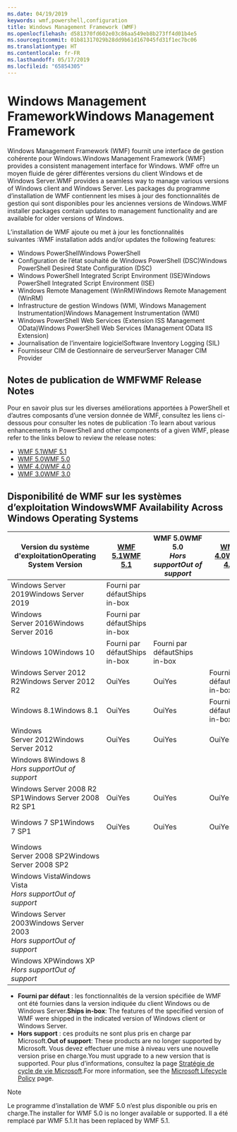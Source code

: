 ```yaml
---
ms.date: 04/19/2019
keywords: wmf,powershell,configuration
title: Windows Management Framework (WMF)
ms.openlocfilehash: d581370fd602e03c86aa549eb8b273ff4d01b4e5
ms.sourcegitcommit: 01b81317029b28dd9b61d167045fd31f1ec7bc06
ms.translationtype: HT
ms.contentlocale: fr-FR
ms.lasthandoff: 05/17/2019
ms.locfileid: "65854305"
---
```

# <a name="windows-management-framework"></a><span data-ttu-id="ecdd5-103">Windows Management Framework</span><span class="sxs-lookup"><span data-stu-id="ecdd5-103">Windows Management Framework</span></span>

<span data-ttu-id="ecdd5-104">Windows Management Framework (WMF) fournit une interface de gestion cohérente pour Windows.</span><span class="sxs-lookup"><span data-stu-id="ecdd5-104">Windows Management Framework (WMF) provides a consistent management interface for Windows.</span></span> <span data-ttu-id="ecdd5-105">WMF offre un moyen fluide de gérer différentes versions du client Windows et de Windows Server.</span><span class="sxs-lookup"><span data-stu-id="ecdd5-105">WMF provides a seamless way to manage various versions of Windows client and Windows Server.</span></span> <span data-ttu-id="ecdd5-106">Les packages du programme d’installation de WMF contiennent les mises à jour des fonctionnalités de gestion qui sont disponibles pour les anciennes versions de Windows.</span><span class="sxs-lookup"><span data-stu-id="ecdd5-106">WMF installer packages contain updates to management functionality and are available for older versions of Windows.</span></span>

<span data-ttu-id="ecdd5-107">L’installation de WMF ajoute ou met à jour les fonctionnalités suivantes :</span><span class="sxs-lookup"><span data-stu-id="ecdd5-107">WMF installation adds and/or updates the following features:</span></span>

- <span data-ttu-id="ecdd5-108">Windows PowerShell</span><span class="sxs-lookup"><span data-stu-id="ecdd5-108">Windows PowerShell</span></span>
- <span data-ttu-id="ecdd5-109">Configuration de l’état souhaité de Windows PowerShell (DSC)</span><span class="sxs-lookup"><span data-stu-id="ecdd5-109">Windows PowerShell Desired State Configuration (DSC)</span></span>
- <span data-ttu-id="ecdd5-110">Windows PowerShell Integrated Script Environment (ISE)</span><span class="sxs-lookup"><span data-stu-id="ecdd5-110">Windows PowerShell Integrated Script Environment (ISE)</span></span>
- <span data-ttu-id="ecdd5-111">Windows Remote Management (WinRM)</span><span class="sxs-lookup"><span data-stu-id="ecdd5-111">Windows Remote Management (WinRM)</span></span>
- <span data-ttu-id="ecdd5-112">Infrastructure de gestion Windows (WMI, Windows Management Instrumentation)</span><span class="sxs-lookup"><span data-stu-id="ecdd5-112">Windows Management Instrumentation (WMI)</span></span>
- <span data-ttu-id="ecdd5-113">Windows PowerShell Web Services (Extension ISS Management OData)</span><span class="sxs-lookup"><span data-stu-id="ecdd5-113">Windows PowerShell Web Services (Management OData IIS Extension)</span></span>
- <span data-ttu-id="ecdd5-114">Journalisation de l’inventaire logiciel</span><span class="sxs-lookup"><span data-stu-id="ecdd5-114">Software Inventory Logging (SIL)</span></span>
- <span data-ttu-id="ecdd5-115">Fournisseur CIM de Gestionnaire de serveur</span><span class="sxs-lookup"><span data-stu-id="ecdd5-115">Server Manager CIM Provider</span></span>

## <a name="wmf-release-notes"></a><span data-ttu-id="ecdd5-116">Notes de publication de WMF</span><span class="sxs-lookup"><span data-stu-id="ecdd5-116">WMF Release Notes</span></span>

<span data-ttu-id="ecdd5-117">Pour en savoir plus sur les diverses améliorations apportées à PowerShell et d’autres composants d’une version donnée de WMF, consultez les liens ci-dessous pour consulter les notes de publication :</span><span class="sxs-lookup"><span data-stu-id="ecdd5-117">To learn about various enhancements in PowerShell and other components of a given WMF, please refer to the links below to review the release notes:</span></span>

- [<span data-ttu-id="ecdd5-118">WMF 5.1</span><span class="sxs-lookup"><span data-stu-id="ecdd5-118">WMF 5.1</span></span>](whats-new/release-notes.md#wmf-51-changes)
- [<span data-ttu-id="ecdd5-119">WMF 5.0</span><span class="sxs-lookup"><span data-stu-id="ecdd5-119">WMF 5.0</span></span>](whats-new/release-notes.md#wmf-50-changes)
- [<span data-ttu-id="ecdd5-120">WMF 4.0</span><span class="sxs-lookup"><span data-stu-id="ecdd5-120">WMF 4.0</span></span>](https://download.microsoft.com/download/3/D/6/3D61D262-8549-4769-A660-230B67E15B25/Windows%20Management%20Framework%204%200%20Release%20Notes.docx)
- [<span data-ttu-id="ecdd5-121">WMF 3.0</span><span class="sxs-lookup"><span data-stu-id="ecdd5-121">WMF 3.0</span></span>](https://download.microsoft.com/download/E/7/6/E76850B8-DA6E-4FF5-8CCE-A24FC513FD16/WMF%203%20Release%20Notes.docx)

## <a name="wmf-availability-across-windows-operating-systems"></a><span data-ttu-id="ecdd5-122">Disponibilité de WMF sur les systèmes d’exploitation Windows</span><span class="sxs-lookup"><span data-stu-id="ecdd5-122">WMF Availability Across Windows Operating Systems</span></span>

|        <span data-ttu-id="ecdd5-123">Version du système d'exploitation</span><span class="sxs-lookup"><span data-stu-id="ecdd5-123">Operating System Version</span></span>         | <span data-ttu-id="ecdd5-124">[WMF 5.1][]</span><span class="sxs-lookup"><span data-stu-id="ecdd5-124">[WMF 5.1][]</span></span>  | <span data-ttu-id="ecdd5-125">WMF 5.0</span><span class="sxs-lookup"><span data-stu-id="ecdd5-125">WMF 5.0</span></span><br><span data-ttu-id="ecdd5-126">*Hors support*</span><span class="sxs-lookup"><span data-stu-id="ecdd5-126">*Out of support*</span></span> | <span data-ttu-id="ecdd5-127">[WMF 4.0][]</span><span class="sxs-lookup"><span data-stu-id="ecdd5-127">[WMF 4.0][]</span></span>  | <span data-ttu-id="ecdd5-128">[WMF 3.0][]</span><span class="sxs-lookup"><span data-stu-id="ecdd5-128">[WMF 3.0][]</span></span>  | <span data-ttu-id="ecdd5-129">[WMF 2.0][]</span><span class="sxs-lookup"><span data-stu-id="ecdd5-129">[WMF 2.0][]</span></span>  |
| --------------------------------------- | ------------ | --------------------------- | ------------ | ------------ | ------------ |
| <span data-ttu-id="ecdd5-130">Windows Server 2019</span><span class="sxs-lookup"><span data-stu-id="ecdd5-130">Windows Server 2019</span></span>                     | <span data-ttu-id="ecdd5-131">Fourni par défaut</span><span class="sxs-lookup"><span data-stu-id="ecdd5-131">Ships in-box</span></span> |                             |              |              |              |
| <span data-ttu-id="ecdd5-132">Windows Server 2016</span><span class="sxs-lookup"><span data-stu-id="ecdd5-132">Windows Server 2016</span></span>                     | <span data-ttu-id="ecdd5-133">Fourni par défaut</span><span class="sxs-lookup"><span data-stu-id="ecdd5-133">Ships in-box</span></span> |                             |              |              |              |
| <span data-ttu-id="ecdd5-134">Windows 10</span><span class="sxs-lookup"><span data-stu-id="ecdd5-134">Windows 10</span></span>                              | <span data-ttu-id="ecdd5-135">Fourni par défaut</span><span class="sxs-lookup"><span data-stu-id="ecdd5-135">Ships in-box</span></span> | <span data-ttu-id="ecdd5-136">Fourni par défaut</span><span class="sxs-lookup"><span data-stu-id="ecdd5-136">Ships in-box</span></span>                |              |              |              |
| <span data-ttu-id="ecdd5-137">Windows Server 2012 R2</span><span class="sxs-lookup"><span data-stu-id="ecdd5-137">Windows Server 2012 R2</span></span>                  | <span data-ttu-id="ecdd5-138">Oui</span><span class="sxs-lookup"><span data-stu-id="ecdd5-138">Yes</span></span>          | <span data-ttu-id="ecdd5-139">Oui</span><span class="sxs-lookup"><span data-stu-id="ecdd5-139">Yes</span></span>                         | <span data-ttu-id="ecdd5-140">Fourni par défaut</span><span class="sxs-lookup"><span data-stu-id="ecdd5-140">Ships in-box</span></span> |              |              |
| <span data-ttu-id="ecdd5-141">Windows 8.1</span><span class="sxs-lookup"><span data-stu-id="ecdd5-141">Windows 8.1</span></span>                             | <span data-ttu-id="ecdd5-142">Oui</span><span class="sxs-lookup"><span data-stu-id="ecdd5-142">Yes</span></span>          | <span data-ttu-id="ecdd5-143">Oui</span><span class="sxs-lookup"><span data-stu-id="ecdd5-143">Yes</span></span>                         | <span data-ttu-id="ecdd5-144">Fourni par défaut</span><span class="sxs-lookup"><span data-stu-id="ecdd5-144">Ships in-box</span></span> |              |              |
| <span data-ttu-id="ecdd5-145">Windows Server 2012</span><span class="sxs-lookup"><span data-stu-id="ecdd5-145">Windows Server 2012</span></span>                     | <span data-ttu-id="ecdd5-146">Oui</span><span class="sxs-lookup"><span data-stu-id="ecdd5-146">Yes</span></span>          | <span data-ttu-id="ecdd5-147">Oui</span><span class="sxs-lookup"><span data-stu-id="ecdd5-147">Yes</span></span>                         | <span data-ttu-id="ecdd5-148">Oui</span><span class="sxs-lookup"><span data-stu-id="ecdd5-148">Yes</span></span>          | <span data-ttu-id="ecdd5-149">Fourni par défaut</span><span class="sxs-lookup"><span data-stu-id="ecdd5-149">Ships in-box</span></span> |              |
| <span data-ttu-id="ecdd5-150">Windows 8</span><span class="sxs-lookup"><span data-stu-id="ecdd5-150">Windows 8</span></span><br><span data-ttu-id="ecdd5-151">*Hors support*</span><span class="sxs-lookup"><span data-stu-id="ecdd5-151">*Out of support*</span></span>           |              |                             |              | <span data-ttu-id="ecdd5-152">Fourni par défaut</span><span class="sxs-lookup"><span data-stu-id="ecdd5-152">Ships in-box</span></span> |              |
| <span data-ttu-id="ecdd5-153">Windows Server 2008 R2 SP1</span><span class="sxs-lookup"><span data-stu-id="ecdd5-153">Windows Server 2008 R2 SP1</span></span>              | <span data-ttu-id="ecdd5-154">Oui</span><span class="sxs-lookup"><span data-stu-id="ecdd5-154">Yes</span></span>          | <span data-ttu-id="ecdd5-155">Oui</span><span class="sxs-lookup"><span data-stu-id="ecdd5-155">Yes</span></span>                         | <span data-ttu-id="ecdd5-156">Oui</span><span class="sxs-lookup"><span data-stu-id="ecdd5-156">Yes</span></span>          | <span data-ttu-id="ecdd5-157">Oui</span><span class="sxs-lookup"><span data-stu-id="ecdd5-157">Yes</span></span>          | <span data-ttu-id="ecdd5-158">Fourni par défaut</span><span class="sxs-lookup"><span data-stu-id="ecdd5-158">Ships in-box</span></span> |
| <span data-ttu-id="ecdd5-159">Windows 7 SP1</span><span class="sxs-lookup"><span data-stu-id="ecdd5-159">Windows 7 SP1</span></span>                           | <span data-ttu-id="ecdd5-160">Oui</span><span class="sxs-lookup"><span data-stu-id="ecdd5-160">Yes</span></span>          | <span data-ttu-id="ecdd5-161">Oui</span><span class="sxs-lookup"><span data-stu-id="ecdd5-161">Yes</span></span>                         | <span data-ttu-id="ecdd5-162">Oui</span><span class="sxs-lookup"><span data-stu-id="ecdd5-162">Yes</span></span>          | <span data-ttu-id="ecdd5-163">Oui</span><span class="sxs-lookup"><span data-stu-id="ecdd5-163">Yes</span></span>          | <span data-ttu-id="ecdd5-164">Fourni par défaut</span><span class="sxs-lookup"><span data-stu-id="ecdd5-164">Ships in-box</span></span> |
| <span data-ttu-id="ecdd5-165">Windows Server 2008 SP2</span><span class="sxs-lookup"><span data-stu-id="ecdd5-165">Windows Server 2008 SP2</span></span>                 |              |                             |              | <span data-ttu-id="ecdd5-166">Oui</span><span class="sxs-lookup"><span data-stu-id="ecdd5-166">Yes</span></span>          | <span data-ttu-id="ecdd5-167">Oui</span><span class="sxs-lookup"><span data-stu-id="ecdd5-167">Yes</span></span>          |
| <span data-ttu-id="ecdd5-168">Windows Vista</span><span class="sxs-lookup"><span data-stu-id="ecdd5-168">Windows Vista</span></span><br><span data-ttu-id="ecdd5-169">*Hors support*</span><span class="sxs-lookup"><span data-stu-id="ecdd5-169">*Out of support*</span></span>       |              |                             |              |              | <span data-ttu-id="ecdd5-170">Oui</span><span class="sxs-lookup"><span data-stu-id="ecdd5-170">Yes</span></span>          |
| <span data-ttu-id="ecdd5-171">Windows Server 2003</span><span class="sxs-lookup"><span data-stu-id="ecdd5-171">Windows Server 2003</span></span><br><span data-ttu-id="ecdd5-172">*Hors support*</span><span class="sxs-lookup"><span data-stu-id="ecdd5-172">*Out of support*</span></span> |              |                             |              |              | <span data-ttu-id="ecdd5-173">Oui</span><span class="sxs-lookup"><span data-stu-id="ecdd5-173">Yes</span></span>          |
| <span data-ttu-id="ecdd5-174">Windows XP</span><span class="sxs-lookup"><span data-stu-id="ecdd5-174">Windows XP</span></span><br><span data-ttu-id="ecdd5-175">*Hors support*</span><span class="sxs-lookup"><span data-stu-id="ecdd5-175">*Out of support*</span></span>          |              |                             |              | <span data-ttu-id="ecdd5-176">Oui</span><span class="sxs-lookup"><span data-stu-id="ecdd5-176">Yes</span></span>          | <span data-ttu-id="ecdd5-177">Oui</span><span class="sxs-lookup"><span data-stu-id="ecdd5-177">Yes</span></span>          |

- <span data-ttu-id="ecdd5-178">**Fourni par défaut** : les fonctionnalités de la version spécifiée de WMF ont été fournies dans la version indiquée du client Windows ou de Windows Server.</span><span class="sxs-lookup"><span data-stu-id="ecdd5-178">**Ships in-box**: The features of the specified version of WMF were shipped in the indicated version of Windows client or Windows Server.</span></span>
- <span data-ttu-id="ecdd5-179">**Hors support** : ces produits ne sont plus pris en charge par Microsoft.</span><span class="sxs-lookup"><span data-stu-id="ecdd5-179">**Out of support**: These products are no longer supported by Microsoft.</span></span> <span data-ttu-id="ecdd5-180">Vous devez effectuer une mise à niveau vers une nouvelle version prise en charge.</span><span class="sxs-lookup"><span data-stu-id="ecdd5-180">You must upgrade to a new version that is supported.</span></span> <span data-ttu-id="ecdd5-181">Pour plus d’informations, consultez la page [Stratégie de cycle de vie Microsoft][].</span><span class="sxs-lookup"><span data-stu-id="ecdd5-181">For more information, see the [Microsoft Lifecycle Policy][] page.</span></span>

> [!NOTE]
> <span data-ttu-id="ecdd5-182">Le programme d’installation de WMF 5.0 n’est plus disponible ou pris en charge.</span><span class="sxs-lookup"><span data-stu-id="ecdd5-182">The installer for WMF 5.0 is no longer available or supported.</span></span> <span data-ttu-id="ecdd5-183">Il a été remplacé par WMF 5.1.</span><span class="sxs-lookup"><span data-stu-id="ecdd5-183">It has been replaced by WMF 5.1.</span></span>

[Stratégie de cycle de vie Microsoft]: https://support.microsoft.com/lifecycle
[Microsoft Lifecycle Policy]: https://support.microsoft.com/lifecycle
[WMF 5.1]: https://aka.ms/wmf51download
[WMF 4.0]: https://aka.ms/wmf4download
[WMF 3.0]: https://aka.ms/wmf3download
[WMF 2.0]: https://aka.ms/wmf2download
